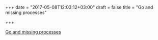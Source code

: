 +++
date = "2017-05-08T12:03:12+03:00"
draft = false
title = "Go and missing processes"

+++

<p><a href="https://medium.com/@lizrice/go-and-missing-processes-77b6341637ec">Go and missing processes</a></p>
